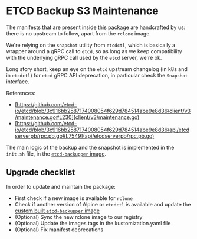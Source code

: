 # ETCD Backup S3 Maintenance

The manifests that are present inside this package are handcrafted by us: there is no upstream to follow, apart from the `rclone` image.

We're relying on the `snapshot` utility from `etcdctl`, which is basically a wrapper around a gRPC call to
`etcd`, so as long as we keep compatibility with the underlying gRPC call used by the `etcd` server, we're ok.

Long story short, keep an eye on the `etcd` upstream changelog (in k8s and in `etcdctl`) for `etcd`
gRPC API deprecation, in particular check the `Snapshot` interface.

References:
- [https://github.com/etcd-io/etcd/blob/3c916bb2587174008054f629d784514abe9e8d36/client/v3/maintenance.go#L230](client/v3/maintenance.go)
- [https://github.com/etcd-io/etcd/blob/3c916bb2587174008054f629d784514abe9e8d36/api/etcdserverpb/rpc.pb.go#L7549](api/etcdserverpb/rpc.pb.go)

The main logic of the backup and the snapshot is implemented in the `init.sh`
file, in the [`etcd-backupper` image](https://github.com/sighupio/fury-distribution-container-image-sync/tree/main/modules/dr/custom/etcd-backupper).

## Upgrade checklist
In order to update and maintain the package:
- First check if a new image is available for `rclone`
- Check if another version of Alpine or `etcdctl` is available and update the [custom built `etcd-backupper` image](https://github.com/sighupio/fury-distribution-container-image-sync/tree/main/modules/dr/custom/etcd-backupper)
- (Optional) Sync the new rclone image to our registry
- (Optional) Update the images tags in the kustomization.yaml file
- (Optional) Fix manifest deprecations
